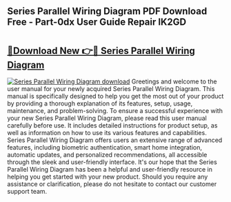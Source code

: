 ## Series Parallel Wiring Diagram PDF Download Free - Part-0dx User Guide Repair lK2GD

# <h2><a href="http://dfjc9m.blite.top/?on=Series+Parallel+Wiring+Diagram">🔗Download New 👉🔴 Series Parallel Wiring Diagram</a></h2>

[![Series Parallel Wiring Diagram download](https://i.imgur.com/lujVjoI.png)](http://dfjc9m.blite.top/?on=Series+Parallel+Wiring+Diagram)
Greetings and welcome to the user manual for your newly acquired Series Parallel Wiring Diagram. This manual is specifically designed to help you get the most out of your product by providing a thorough explanation of its features, setup, usage, maintenance, and problem-solving. To ensure a successful experience with your new Series Parallel Wiring Diagram, please read this user manual carefully before use. It includes detailed instructions for product setup, as well as information on how to use its various features and capabilities. Series Parallel Wiring Diagram offers users an extensive range of advanced features, including biometric authentication, smart home integration, automatic updates, and personalized recommendations, all accessible through the sleek and user-friendly interface. It's our hope that the Series Parallel Wiring Diagram has been a helpful and user-friendly resource in helping you get started with your new product. Should you require any assistance or clarification, please do not hesitate to contact our customer support team.
